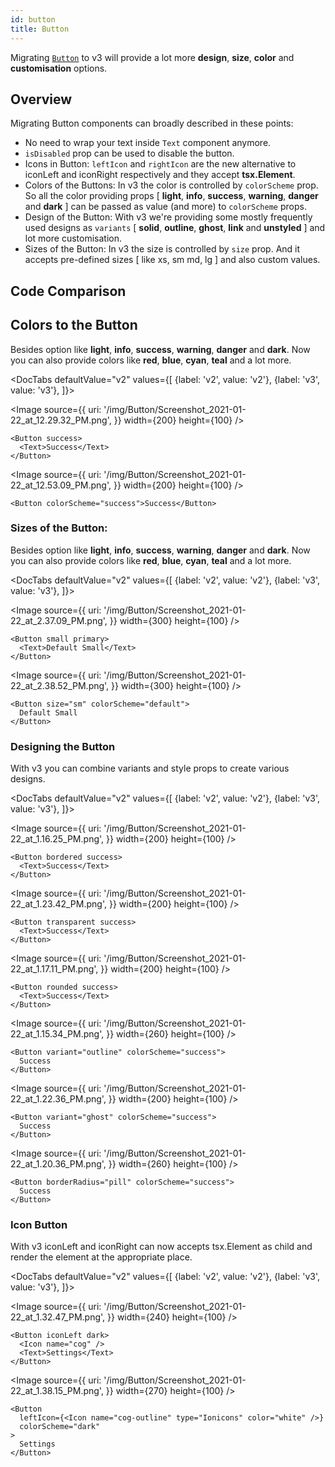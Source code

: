 ```yaml
---
id: button
title: Button
---
```





Migrating [`Button`](button.mdx) to v3 will provide a lot more **design**, **size**, **color** and **customisation** options.

## Overview

Migrating Button components can broadly described in these points:

- No need to wrap your text inside `Text` component anymore.
- `isDisabled` prop can be used to disable the button.
- Icons in Button:
  `leftIcon` and `rightIcon` are the new alternative to iconLeft and iconRight respectively and they accept **tsx.Element**.
- Colors of the Buttons:
  In v3 the color is controlled by `colorScheme` prop. So all the color providing props [ **light**, **info**, **success**, **warning**, **danger** and **dark** ] can be passed as value (and more) to `colorScheme` props.
- Design of the Button:
  With v3 we're providing some mostly frequently used designs as `variants` [ **solid**, **outline**, **ghost**, **link** and **unstyled** ] and lot more customisation.
- Sizes of the Button:
  In v3 the size is controlled by `size` prop. And it accepts pre-defined sizes [ like xs, sm md, lg ] and also custom values.

## Code Comparison

## Colors to the Button

Besides option like **light**, **info**, **success**, **warning**, **danger** and **dark**. Now you can also provide colors like **red**, **blue**, **cyan**, **teal** and a lot more.

<DocTabs
defaultValue="v2"
values={[
{label: 'v2', value: 'v2'},
{label: 'v3', value: 'v3'},
]}>
<DocTabItem value="v2">

<Image
  source={{
    uri:
      '/img/Button/Screenshot_2021-01-22_at_12.29.32_PM.png',
  }}
  width={200}
  height={100}
/>

```tsx
<Button success>
  <Text>Success</Text>
</Button>
```

</DocTabItem>
<DocTabItem value="v3">

<Image
  source={{
    uri:
      '/img/Button/Screenshot_2021-01-22_at_12.53.09_PM.png',
  }}
  width={200}
  height={100}
/>

```tsx
<Button colorScheme="success">Success</Button>
```

</DocTabItem>
</DocTabs>

### Sizes of the Button:

Besides option like **light**, **info**, **success**, **warning**, **danger** and **dark**. Now you can also provide colors like **red**, **blue**, **cyan**, **teal** and a lot more.

<DocTabs
defaultValue="v2"
values={[
{label: 'v2', value: 'v2'},
{label: 'v3', value: 'v3'},
]}>
<DocTabItem value="v2">

<Image
  source={{
    uri:
      '/img/Button/Screenshot_2021-01-22_at_2.37.09_PM.png',
  }}
  width={300}
  height={100}
/>

```tsx
<Button small primary>
  <Text>Default Small</Text>
</Button>
```

</DocTabItem>
<DocTabItem value="v3">

<Image
  source={{
    uri:
      '/img/Button/Screenshot_2021-01-22_at_2.38.52_PM.png',
  }}
  width={300}
  height={100}
/>

```tsx
<Button size="sm" colorScheme="default">
  Default Small
</Button>
```

</DocTabItem>
</DocTabs>

### Designing the Button

With v3 you can combine variants and style props to create various designs.

<DocTabs
defaultValue="v2"
values={[
{label: 'v2', value: 'v2'},
{label: 'v3', value: 'v3'},
]}>
<DocTabItem value="v2">

<Image
  source={{
    uri:
      '/img/Button/Screenshot_2021-01-22_at_1.16.25_PM.png',
  }}
  width={200}
  height={100}
/>

```tsx
<Button bordered success>
  <Text>Success</Text>
</Button>
```

<Image
  source={{
    uri:
      '/img/Button/Screenshot_2021-01-22_at_1.23.42_PM.png',
  }}
  width={200}
  height={100}
/>

```tsx
<Button transparent success>
  <Text>Success</Text>
</Button>
```


<Image
  source={{
    uri:
      '/img/Button/Screenshot_2021-01-22_at_1.17.11_PM.png',
  }}
  width={200}
  height={100}
/>

```tsx
<Button rounded success>
  <Text>Success</Text>
</Button>
```

</DocTabItem>
<DocTabItem value="v3">

<Image
  source={{
    uri:
      '/img/Button/Screenshot_2021-01-22_at_1.15.34_PM.png',
  }}
  width={260}
  height={100}
/>

```tsx
<Button variant="outline" colorScheme="success">
  Success
</Button>
```
<Image
  source={{
    uri:
      '/img/Button/Screenshot_2021-01-22_at_1.22.36_PM.png',
  }}
  width={200}
  height={100}
/>

```tsx
<Button variant="ghost" colorScheme="success">
  Success
</Button>
```
<Image
  source={{
    uri:
      '/img/Button/Screenshot_2021-01-22_at_1.20.36_PM.png',
  }}
  width={260}
  height={100}
/>

```tsx
<Button borderRadius="pill" colorScheme="success">
  Success
</Button>
```

</DocTabItem>
</DocTabs>

### Icon Button

With v3 iconLeft and iconRight can now accepts tsx.Element as child and render the element at the appropriate place.

<DocTabs
defaultValue="v2"
values={[
{label: 'v2', value: 'v2'},
{label: 'v3', value: 'v3'},
]}>
<DocTabItem value="v2">

<Image
  source={{
    uri:
      '/img/Button/Screenshot_2021-01-22_at_1.32.47_PM.png',
  }}
  width={240}
  height={100}
/>

```tsx
<Button iconLeft dark>
  <Icon name="cog" />
  <Text>Settings</Text>
</Button>
```

</DocTabItem>
<DocTabItem value="v3">

<Image
  source={{
    uri:
      '/img/Button/Screenshot_2021-01-22_at_1.38.15_PM.png',
  }}
  width={270}
  height={100}
/>

```tsx
<Button
  leftIcon={<Icon name="cog-outline" type="Ionicons" color="white" />}
  colorScheme="dark"
>
  Settings
</Button>
```

</DocTabItem>
</DocTabs>
